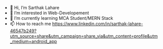 - 👋 Hi, I’m Sarthak Lahare
- 👀 I’m interested in Web-Developement
- 🌱 I’m currently learning MCA Student/MERN Stack
- 📫 How to reach me https://www.linkedin.com/in/sarthak-lahare-46547b249?utm_source=share&utm_campaign=share_via&utm_content=profile&utm_medium=android_app


<!---
sarth1116/sarth1116 is a ✨ special ✨ repository because its `README.md` (this file) appears on your GitHub profile.
You can click the Preview link to take a look at your changes.
--->
